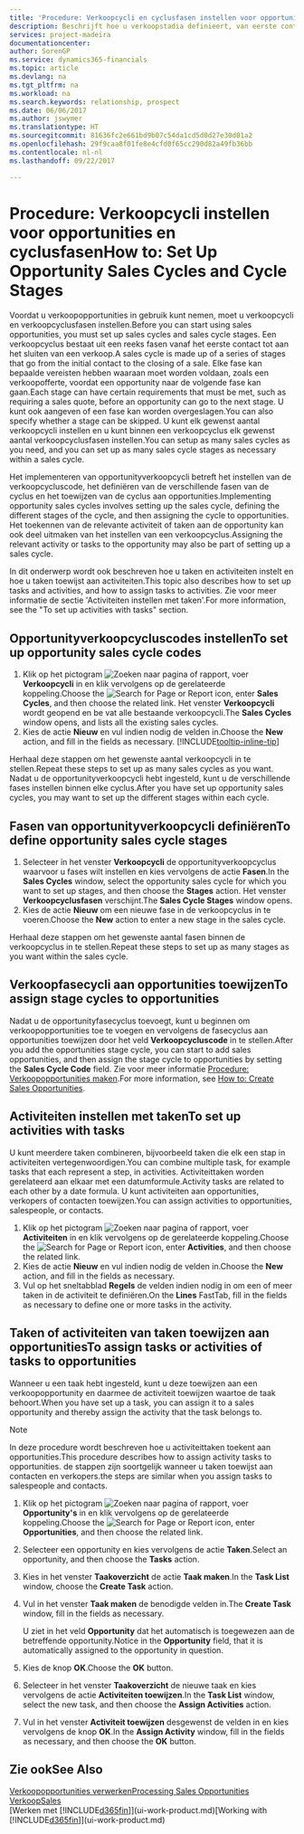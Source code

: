 ```yaml
---
title: 'Procedure: Verkoopcycli en cyclusfasen instellen voor opportunities| Microsoft Docs'
description: Beschrijft hoe u verkoopstadia definieert, van eerste contact tot sluiten, om een verkoopcyclus te maken en toe te wijzen aan opportunities in Financials.
services: project-madeira
documentationcenter: 
author: SorenGP
ms.service: dynamics365-financials
ms.topic: article
ms.devlang: na
ms.tgt_pltfrm: na
ms.workload: na
ms.search.keywords: relationship, prospect
ms.date: 06/06/2017
ms.author: jswymer
ms.translationtype: HT
ms.sourcegitcommit: 81636fc2e661bd9b07c54da1cd5d0d27e30d01a2
ms.openlocfilehash: 29f9caa8f01fe8e4cfd0f65cc290d82a49fb36bb
ms.contentlocale: nl-nl
ms.lasthandoff: 09/22/2017

---
```

# <a name="how-to-set-up-opportunity-sales-cycles-and-cycle-stages"></a><span data-ttu-id="82f45-103">Procedure: Verkoopcycli instellen voor opportunities en cyclusfasen</span><span class="sxs-lookup"><span data-stu-id="82f45-103">How to: Set Up Opportunity Sales Cycles and Cycle Stages</span></span>
<span data-ttu-id="82f45-104">Voordat u verkoopopportunities in gebruik kunt nemen, moet u verkoopcycli en verkoopcyclusfasen instellen.</span><span class="sxs-lookup"><span data-stu-id="82f45-104">Before you can start using sales opportunities, you must set up sales cycles and sales cycle stages.</span></span> <span data-ttu-id="82f45-105">Een verkoopcyclus bestaat uit een reeks fasen vanaf het eerste contact tot aan het sluiten van een verkoop.</span><span class="sxs-lookup"><span data-stu-id="82f45-105">A sales cycle is made up of a series of stages that go from the initial contact to the closing of a sale.</span></span> <span data-ttu-id="82f45-106">Elke fase kan bepaalde vereisten hebben waaraan moet worden voldaan, zoals een verkoopofferte, voordat een opportunity naar de volgende fase kan gaan.</span><span class="sxs-lookup"><span data-stu-id="82f45-106">Each stage can have certain requirements that must be met, such as requiring a sales quote, before an opportunity can go to the next stage.</span></span> <span data-ttu-id="82f45-107">U kunt ook aangeven of een fase kan worden overgeslagen.</span><span class="sxs-lookup"><span data-stu-id="82f45-107">You can also specify whether a stage can be skipped.</span></span> <span data-ttu-id="82f45-108">U kunt elk gewenst aantal verkoopcycli instellen en u kunt binnen een verkoopcyclus elk gewenst aantal verkoopcyclusfasen instellen.</span><span class="sxs-lookup"><span data-stu-id="82f45-108">You can setup as many sales cycles as you need, and you can set up as many sales cycle stages as necessary within a sales cycle.</span></span>

<span data-ttu-id="82f45-109">Het implementeren van opportunityverkoopcycli betreft het instellen van de verkoopcycluscode, het definiëren van de verschillende fasen van de cyclus en het toewijzen van de cyclus aan opportunities.</span><span class="sxs-lookup"><span data-stu-id="82f45-109">Implementing opportunity sales cycles involves setting up the sales cycle, defining the different stages of the cycle, and then assigning the cycle to opportunities.</span></span> <span data-ttu-id="82f45-110">Het toekennen van de relevante activiteit of taken aan de opportunity kan ook deel uitmaken van het instellen van een verkoopcyclus.</span><span class="sxs-lookup"><span data-stu-id="82f45-110">Assigning the relevant activity or tasks to the opportunity may also be part of setting up a sales cycle.</span></span>

<span data-ttu-id="82f45-111">In dit onderwerp wordt ook beschreven hoe u taken en activiteiten instelt en hoe u taken toewijst aan activiteiten.</span><span class="sxs-lookup"><span data-stu-id="82f45-111">This topic also describes how to set up tasks and activities, and how to assign tasks to activities.</span></span> <span data-ttu-id="82f45-112">Zie voor meer informatie de sectie 'Activiteiten instellen met taken'.</span><span class="sxs-lookup"><span data-stu-id="82f45-112">For more information, see the "To set up activities with tasks" section.</span></span>

## <a name="to-set-up-opportunity-sales-cycle-codes"></a><span data-ttu-id="82f45-113">Opportunityverkoopcycluscodes instellen</span><span class="sxs-lookup"><span data-stu-id="82f45-113">To set up opportunity sales cycle codes</span></span>
1. <span data-ttu-id="82f45-114">Klik op het pictogram ![Zoeken naar pagina of rapport](media/ui-search/search_small.png "pictogram Zoeken naar pagina of rapport"), voer **Verkoopcycli** in en klik vervolgens op de gerelateerde koppeling.</span><span class="sxs-lookup"><span data-stu-id="82f45-114">Choose the ![Search for Page or Report](media/ui-search/search_small.png "Search for Page or Report icon") icon, enter **Sales Cycles**, and then choose the related link.</span></span> <span data-ttu-id="82f45-115">Het venster **Verkoopcycli** wordt geopend en be vat alle bestaande verkoopcycli.</span><span class="sxs-lookup"><span data-stu-id="82f45-115">The **Sales Cycles** window opens, and lists all the existing sales cycles.</span></span>
2. <span data-ttu-id="82f45-116">Kies de actie **Nieuw** en vul indien nodig de velden in.</span><span class="sxs-lookup"><span data-stu-id="82f45-116">Choose the **New** action, and fill in the fields as necessary.</span></span> [!INCLUDE[tooltip-inline-tip](includes/tooltip-inline-tip_md.md)]

<span data-ttu-id="82f45-117">Herhaal deze stappen om het gewenste aantal verkoopcycli in te stellen.</span><span class="sxs-lookup"><span data-stu-id="82f45-117">Repeat these steps to set up as many sales cycles as you want.</span></span> <span data-ttu-id="82f45-118">Nadat u de opportunityverkoopcycli hebt ingesteld, kunt u de verschillende fases instellen binnen elke cyclus.</span><span class="sxs-lookup"><span data-stu-id="82f45-118">After you have set up opportunity sales cycles, you may want to set up the different stages within each cycle.</span></span>

## <a name="to-define-opportunity-sales-cycle-stages"></a><span data-ttu-id="82f45-119">Fasen van opportunityverkoopcycli definiëren</span><span class="sxs-lookup"><span data-stu-id="82f45-119">To define opportunity sales cycle stages</span></span>
1. <span data-ttu-id="82f45-120">Selecteer in het venster **Verkoopcycli** de opportunityverkoopcyclus waarvoor u fases wilt instellen en kies vervolgens de actie **Fasen**.</span><span class="sxs-lookup"><span data-stu-id="82f45-120">In the **Sales Cycles** window, select the opportunity sales cycle for which you want to set up stages, and then choose the **Stages** action.</span></span> <span data-ttu-id="82f45-121">Het venster **Verkoopcyclusfasen** verschijnt.</span><span class="sxs-lookup"><span data-stu-id="82f45-121">The **Sales Cycle Stages** window opens.</span></span>
2. <span data-ttu-id="82f45-122">Kies de actie **Nieuw** om een nieuwe fase in de verkoopcyclus in te voeren.</span><span class="sxs-lookup"><span data-stu-id="82f45-122">Choose the **New** action to enter a new stage in the sales cycle.</span></span>

<span data-ttu-id="82f45-123">Herhaal deze stappen om het gewenste aantal fasen binnen de verkoopcyclus in te stellen.</span><span class="sxs-lookup"><span data-stu-id="82f45-123">Repeat these steps to set up as many stages as you want within the sales cycle.</span></span>

## <a name="to-assign-stage-cycles-to-opportunities"></a><span data-ttu-id="82f45-124">Verkoopfasecycli aan opportunities toewijzen</span><span class="sxs-lookup"><span data-stu-id="82f45-124">To assign stage cycles to opportunities</span></span>
<span data-ttu-id="82f45-125">Nadat u de opportunityfasecyclus toevoegt, kunt u beginnen om verkoopopportunities toe te voegen en vervolgens de fasecyclus aan opportunities toewijzen door het veld **Verkoopcycluscode** in te stellen.</span><span class="sxs-lookup"><span data-stu-id="82f45-125">After you add the opportunities stage cycle, you can start to add sales opportunities, and then assign the stage cycle to opportunities by setting the **Sales Cycle Code** field.</span></span> <span data-ttu-id="82f45-126">Zie voor meer informatie [Procedure: Verkoopopportunities maken](marketing-how-create-opportunities.md).</span><span class="sxs-lookup"><span data-stu-id="82f45-126">For more information, see [How to: Create Sales Opportunities](marketing-how-create-opportunities.md).</span></span>

## <a name="to-set-up-activities-with-tasks"></a><span data-ttu-id="82f45-127">Activiteiten instellen met taken</span><span class="sxs-lookup"><span data-stu-id="82f45-127">To set up activities with tasks</span></span>
<span data-ttu-id="82f45-128">U kunt meerdere taken combineren, bijvoorbeeld taken die elk een stap in activiteiten vertegenwoordigen.</span><span class="sxs-lookup"><span data-stu-id="82f45-128">You can combine multiple task, for example tasks that each represent a step, in activities.</span></span> <span data-ttu-id="82f45-129">Activiteittaken worden gerelateerd aan elkaar met een datumformule.</span><span class="sxs-lookup"><span data-stu-id="82f45-129">Activity tasks are related to each other by a date formula.</span></span> <span data-ttu-id="82f45-130">U kunt activiteiten aan opportunities, verkopers of contacten toewijzen.</span><span class="sxs-lookup"><span data-stu-id="82f45-130">You can assign activities to opportunities, salespeople, or contacts.</span></span>

1. <span data-ttu-id="82f45-131">Klik op het pictogram ![Zoeken naar pagina of rapport](media/ui-search/search_small.png "pictogram Zoeken naar pagina of rapport"), voer **Activiteiten** in en klik vervolgens op de gerelateerde koppeling.</span><span class="sxs-lookup"><span data-stu-id="82f45-131">Choose the ![Search for Page or Report](media/ui-search/search_small.png "Search for Page or Report icon") icon, enter **Activities**, and then choose the related link.</span></span>
2. <span data-ttu-id="82f45-132">Kies de actie **Nieuw** en vul indien nodig de velden in.</span><span class="sxs-lookup"><span data-stu-id="82f45-132">Choose the **New** action, and fill in the fields as necessary.</span></span>
3. <span data-ttu-id="82f45-133">Vul op het sneltabblad **Regels** de velden indien nodig in om een of meer taken in de activiteit te definiëren.</span><span class="sxs-lookup"><span data-stu-id="82f45-133">On the **Lines** FastTab, fill in the fields as necessary to define one or more tasks in the activity.</span></span>

## <a name="to-assign-tasks-or-activities-of-tasks-to-opportunities"></a><span data-ttu-id="82f45-134">Taken of activiteiten van taken toewijzen aan opportunities</span><span class="sxs-lookup"><span data-stu-id="82f45-134">To assign tasks or activities of tasks to opportunities</span></span>
<span data-ttu-id="82f45-135">Wanneer u een taak hebt ingesteld, kunt u deze toewijzen aan een verkoopopportunity en daarmee de activiteit toewijzen waartoe de taak behoort.</span><span class="sxs-lookup"><span data-stu-id="82f45-135">When you have set up a task, you can assign it to a sales opportunity and thereby assign the activity that the task belongs to.</span></span>

> [!NOTE]  
>   <span data-ttu-id="82f45-136">In deze procedure wordt beschreven hoe u activiteittaken toekent aan opportunities.</span><span class="sxs-lookup"><span data-stu-id="82f45-136">This procedure describes how to assign activity tasks to opportunities.</span></span> <span data-ttu-id="82f45-137">de stappen zijn soortgelijk wanneer u taken toewijst aan contacten en verkopers.</span><span class="sxs-lookup"><span data-stu-id="82f45-137">the steps are similar when you assign tasks to salespeople and contacts.</span></span>

1. <span data-ttu-id="82f45-138">Klik op het pictogram ![Zoeken naar pagina of rapport](media/ui-search/search_small.png "pictogram Zoeken naar pagina of rapport"), voer **Opportunity's** in en klik vervolgens op de gerelateerde koppeling.</span><span class="sxs-lookup"><span data-stu-id="82f45-138">Choose the ![Search for Page or Report](media/ui-search/search_small.png "Search for Page or Report icon") icon, enter **Opportunities**, and then choose the related link.</span></span>
2. <span data-ttu-id="82f45-139">Selecteer een opportunity en kies vervolgens de actie **Taken**.</span><span class="sxs-lookup"><span data-stu-id="82f45-139">Select an opportunity, and then choose the **Tasks** action.</span></span>
3. <span data-ttu-id="82f45-140">Kies in het venster **Taakoverzicht** de actie **Taak maken**.</span><span class="sxs-lookup"><span data-stu-id="82f45-140">In the **Task List** window, choose the **Create Task** action.</span></span>
4.  <span data-ttu-id="82f45-141">Vul in het venster **Taak maken** de benodigde velden in.</span><span class="sxs-lookup"><span data-stu-id="82f45-141">The **Create Task** window, fill in the fields as necessary.</span></span>

    <span data-ttu-id="82f45-142">U ziet in het veld **Opportunity** dat het automatisch is toegewezen aan de betreffende opportunity.</span><span class="sxs-lookup"><span data-stu-id="82f45-142">Notice in the **Opportunity** field, that it is automatically assigned to the opportunity in question.</span></span>
5. <span data-ttu-id="82f45-143">Kies de knop **OK**.</span><span class="sxs-lookup"><span data-stu-id="82f45-143">Choose the **OK** button.</span></span>
6. <span data-ttu-id="82f45-144">Selecteer in het venster **Taakoverzicht** de nieuwe taak en kies vervolgens de actie **Activiteiten toewijzen**.</span><span class="sxs-lookup"><span data-stu-id="82f45-144">In the **Task List** window, select the new task, and then choose the **Assign Activities** action.</span></span>
7. <span data-ttu-id="82f45-145">Vul in het venster **Activiteit toewijzen** desgewenst de velden in en kies vervolgens de knop **OK**.</span><span class="sxs-lookup"><span data-stu-id="82f45-145">In the **Assign Activity** window, fill in the fields as necessary, and then choose the **OK** button.</span></span>

## <a name="see-also"></a><span data-ttu-id="82f45-146">Zie ook</span><span class="sxs-lookup"><span data-stu-id="82f45-146">See Also</span></span>
[<span data-ttu-id="82f45-147">Verkoopopportunities verwerken</span><span class="sxs-lookup"><span data-stu-id="82f45-147">Processing Sales Opportunities</span></span>](marketing-processing-sales-opportunities.md)  
[<span data-ttu-id="82f45-148">Verkoop</span><span class="sxs-lookup"><span data-stu-id="82f45-148">Sales</span></span>](sales-manage-sales.md)  
<span data-ttu-id="82f45-149">[Werken met [!INCLUDE[d365fin](includes/d365fin_md.md)]](ui-work-product.md)</span><span class="sxs-lookup"><span data-stu-id="82f45-149">[Working with [!INCLUDE[d365fin](includes/d365fin_md.md)]](ui-work-product.md)</span></span>


